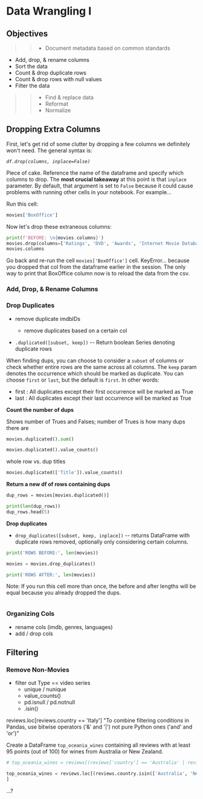 # Data Wrangling I

## Objectives

>>* Document metadata based on common standards
* Add, drop, & rename columns 
* Sort the data
* Count & drop duplicate rows
* Count & drop rows with null values
* Filter the data
>>* Find & replace data
>>* Reformat
>>* Normalize 




## Dropping Extra Columns

First, let's get rid of some clutter by dropping a few columns we definitely won't need. The general syntax is:

*`df.drop(columns, inplace=False)`*

Piece of cake. Reference the name of the dataframe and specify which columns to drop. The **most crucial takeaway** at this point is that `inplace` parameter. By default, that argument is set to `False` because it could cause problems with running other cells in your notebook. For example...

Run this cell:

```python
movies['BoxOffice']
```

Now let's drop these extraneous columns:

```python
print(f'BEFORE: \n{movies.columns}')
movies.drop(columns=['Ratings', 'DVD', 'Awards', 'Internet Movie Database', 'BoxOffice', 'Production', 'Poster', 'Website', 'Response'], inplace=True)
movies.columns
```

Go back and re-run the cell `movies['BoxOffice']` cell. KeyError... because you dropped that col from the dataframe earlier in the session. The only way to print that BoxOffice column now is to reload the data from the csv.

### Add, Drop, & Rename Columns


### Drop Duplicates
* remove duplicate imdbIDs
    * remove duplicates based on a certain col

* `.duplicated([subset, keep])` -- Return boolean Series denoting duplicate rows

When finding dups, you can choose to consider a `subset` of columns or check whether entire rows are the same across all columns. The `keep` param denotes the occurrence which should be marked as duplicate. You can choose `first` or `last`, but the default is `first`. In other words:

* first : All duplicates except their first occurrence will be marked as True
* last : All duplicates except their last occurrence will be marked as True

**Count the number of dups**

Shows number of Trues and Falses; number of Trues is how many dups there are

```python
movies.duplicated().sum()
```

```python
movies.duplicated().value_counts()
```

whole row vs. dup titles 

```python
movies.duplicated(['Title']).value_counts()
```

**Return a new df of rows containing dups**

```python
dup_rows = movies[movies.duplicated()]

print(len(dup_rows))
dup_rows.head(5)
```

**Drop duplicates**

* `drop_duplicates([subset, keep, inplace])` -- returns DataFrame with duplicate rows removed, optionally only considering certain columns.

```python
print('ROWS BEFORE:', len(movies))

movies = movies.drop_duplicates()

print('ROWS AFTER:', len(movies))
```

Note: If you run this cell more than once, the before and after lengths will be equal because you already dropped the dups.



```python

```

### Organizing Cols

* rename cols (imdb, genres, languages)
* add / drop cols

## Filtering

### Remove Non-Movies

* filter out Type == video series
    * unique / nunique
    * value_counts()
    * pd.isnull / pd.notnull
    * .isin()

reviews.loc[reviews.country == 'Italy']
"To combine filtering conditions in Pandas, use bitwise operators ('&' and '|') not pure Python ones ('and' and 'or')"

Create a DataFrame `top_oceania_wines` containing all reviews with at least 95 points (out of 100) for wines from Australia or New Zealand.

```python
# top_oceania_wines = reviews[(reviews['country'] == 'Australia' | reviews['country'] == 'New Zealand') & (reviews['points'] >= 95)]

top_oceania_wines = reviews.loc[(reviews.country.isin(['Australia', 'New Zealand'])) & (reviews.points >= 95)
]
```


...?